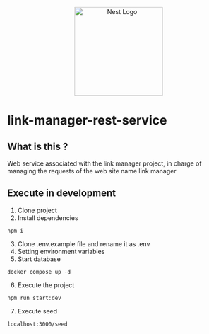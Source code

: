 <p align="center">
  <a href="http://nestjs.com/" target="blank"><img src="https://nestjs.com/img/logo-small.svg" width="200" alt="Nest Logo" /></a>
</p>

# link-manager-rest-service

## What is this ?

Web service associated with the link manager project, in charge of managing the requests of the web site name link manager

## Execute in development

1. Clone project
2. Install dependencies

```
npm i
```

3. Clone .env.example file and rename it as .env
4. Setting environment variables
5. Start database

```
docker compose up -d
```

6. Execute the project

```
npm run start:dev
```

7. Execute seed

```
localhost:3000/seed
```
